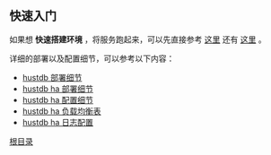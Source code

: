 快速入门
--

如果想 **快速搭建环境** ，将服务跑起来，可以先直接参考 [这里](hustdb.md) 还有 [这里](ha.md) 。


详细的部署以及配置细节，可以参考以下内容：

* [hustdb 部署细节](../advanced/hustdb/deploy.md)
* [hustdb ha 部署细节](../advanced/ha/deploy.md)
* [hustdb ha 配置细节](../advanced/ha/nginx.md)
* [hustdb ha 负载均衡表](../advanced/ha/table.md)
* [hustdb ha 日志配置](../advanced/ha/zlog.md)

[根目录](../index.md)